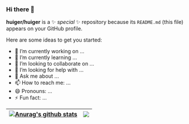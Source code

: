 ### Hi there 👋


**huiger/huiger** is a ✨ _special_ ✨ repository because its `README.md` (this file) appears on your GitHub profile.

Here are some ideas to get you started:

- 🔭 I’m currently working on ...
- 🌱 I’m currently learning ...
- 👯 I’m looking to collaborate on ...
- 🤔 I’m looking for help with ...
- 💬 Ask me about ...
- 📫 How to reach me: ...
- 😄 Pronouns: ...
- ⚡ Fun fact: ...


| <a href="https://github.com/huiger/github-readme-stats"><img align="center" src="https://github-readme-stats.vercel.app/api?username=huiger&show_icons=true&include_all_commits=true&theme=buefy&hide_border=true" alt="Anurag's github stats" /></a> | <a href="https://github.com/huiger/github-readme-stats"><img align="center" src="https://github-readme-stats.vercel.app/api/top-langs/?username=huiger&layout=compact&theme=buefy&hide_border=true" /></a> |
| ------------- | ------------- |
